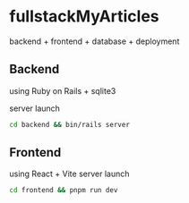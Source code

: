 # fullstackMyArticles

backend + frontend + database + deployment
## Backend

using Ruby on Rails + sqlite3

server launch
```bash
cd backend && bin/rails server
```

## Frontend
using React + Vite
server launch
```bash
cd frontend && pnpm run dev
```
